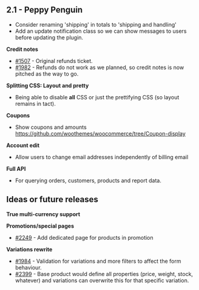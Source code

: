 ## 2.1 - Peppy Penguin

* Consider renaming 'shipping' in totals to 'shipping and handling'
* Add an update notification class so we can show messages to users before updating the plugin.

**Credit notes**

* [#1507](https://github.com/woothemes/woocommerce/issues/1507) - Original refunds ticket.
* [#1982](https://github.com/woothemes/woocommerce/issues/1982) - Refunds do not work as we planned, so credit notes is now pitched as the way to go.

**Splitting CSS: Layout and pretty**

* Being able to disable **all** CSS or just the prettifying CSS (so layout remains in tact). 

**Coupons**

* Show coupons and amounts https://github.com/woothemes/woocommerce/tree/Coupon-display

**Account edit**

* Allow users to change email addresses independently of billing email

**Full API**

* For querying orders, customers, products and report data.

## Ideas or future releases

**True multi-currency support**

**Promotions/special pages**

* [#2249](https://github.com/woothemes/woocommerce/issues/2249) - Add dedicated page for products in promotion

**Variations rewrite**

* [#1984](https://github.com/woothemes/woocommerce/issues/1984) - Validation for variations and more filters to affect the form behaviour.
* [#2399](https://github.com/woothemes/woocommerce/issues/2399) - Base product would define all properties (price, weight, stock, whatever) and variations can overwrite this for that specific variation.